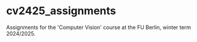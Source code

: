 # cv2425_assignments
Assignments for the 'Computer Vision' course at the FU Berlin, winter term 2024/2025.
